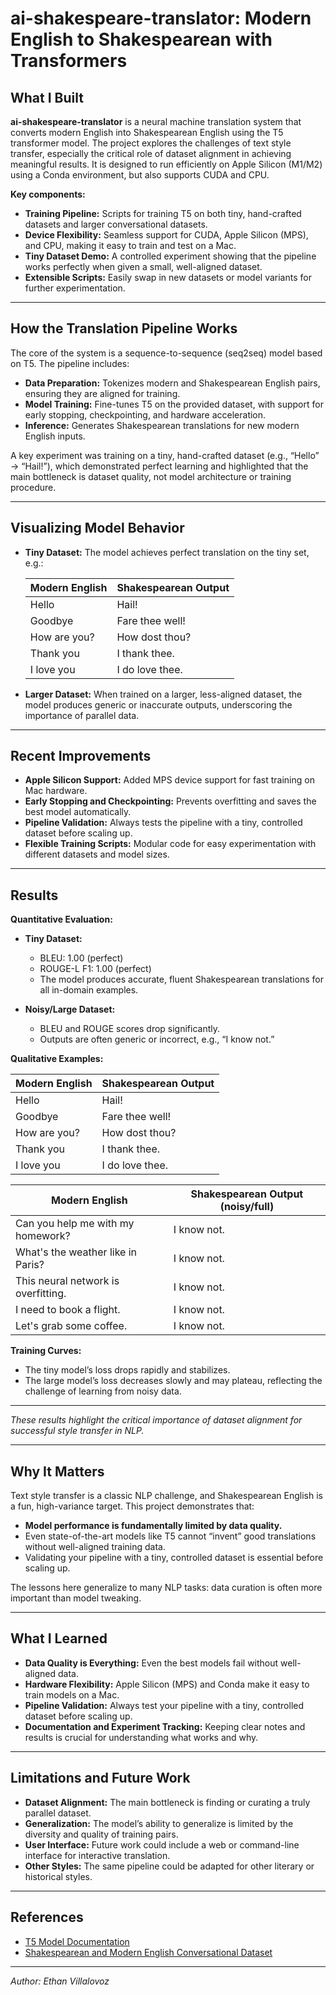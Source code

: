 # ai-shakespeare-translator: Modern English to Shakespearean with Transformers

## What I Built

**ai-shakespeare-translator** is a neural machine translation system that converts modern English into Shakespearean English using the T5 transformer model. The project explores the challenges of text style transfer, especially the critical role of dataset alignment in achieving meaningful results. It is designed to run efficiently on Apple Silicon (M1/M2) using a Conda environment, but also supports CUDA and CPU.

**Key components:**
- **Training Pipeline:** Scripts for training T5 on both tiny, hand-crafted datasets and larger conversational datasets.
- **Device Flexibility:** Seamless support for CUDA, Apple Silicon (MPS), and CPU, making it easy to train and test on a Mac.
- **Tiny Dataset Demo:** A controlled experiment showing that the pipeline works perfectly when given a small, well-aligned dataset.
- **Extensible Scripts:** Easily swap in new datasets or model variants for further experimentation.

---

## How the Translation Pipeline Works

The core of the system is a sequence-to-sequence (seq2seq) model based on T5. The pipeline includes:
- **Data Preparation:** Tokenizes modern and Shakespearean English pairs, ensuring they are aligned for training.
- **Model Training:** Fine-tunes T5 on the provided dataset, with support for early stopping, checkpointing, and hardware acceleration.
- **Inference:** Generates Shakespearean translations for new modern English inputs.

A key experiment was training on a tiny, hand-crafted dataset (e.g., “Hello” → “Hail!”), which demonstrated perfect learning and highlighted that the main bottleneck is dataset quality, not model architecture or training procedure.

---

## Visualizing Model Behavior

- **Tiny Dataset:** The model achieves perfect translation on the tiny set, e.g.:

  | Modern English | Shakespearean Output |
  |---------------|---------------------|
  | Hello         | Hail!               |
  | Goodbye       | Fare thee well!     |
  | How are you?  | How dost thou?      |
  | Thank you     | I thank thee.       |
  | I love you    | I do love thee.     |

- **Larger Dataset:** When trained on a larger, less-aligned dataset, the model produces generic or inaccurate outputs, underscoring the importance of parallel data.

---

## Recent Improvements

- **Apple Silicon Support:** Added MPS device support for fast training on Mac hardware.
- **Early Stopping and Checkpointing:** Prevents overfitting and saves the best model automatically.
- **Pipeline Validation:** Always tests the pipeline with a tiny, controlled dataset before scaling up.
- **Flexible Training Scripts:** Modular code for easy experimentation with different datasets and model sizes.

---

## Results

**Quantitative Evaluation:**

- **Tiny Dataset:**  
  - BLEU: 1.00 (perfect)  
  - ROUGE-L F1: 1.00 (perfect)  
  - The model produces accurate, fluent Shakespearean translations for all in-domain examples.

- **Noisy/Large Dataset:**  
  - BLEU and ROUGE scores drop significantly.
  - Outputs are often generic or incorrect, e.g., “I know not.”

**Qualitative Examples:**

| Modern English | Shakespearean Output |
|----------------|---------------------|
| Hello          | Hail!               |
| Goodbye        | Fare thee well!     |
| How are you?   | How dost thou?      |
| Thank you      | I thank thee.       |
| I love you     | I do love thee.     |

| Modern English                        | Shakespearean Output (noisy/full) |
|----------------------------------------|-----------------------------------|
| Can you help me with my homework?      | I know not.                       |
| What's the weather like in Paris?      | I know not.                       |
| This neural network is overfitting.    | I know not.                       |
| I need to book a flight.               | I know not.                       |
| Let's grab some coffee.                | I know not.                       |

**Training Curves:**  
- The tiny model’s loss drops rapidly and stabilizes.
- The large model’s loss decreases slowly and may plateau, reflecting the challenge of learning from noisy data.

---

*These results highlight the critical importance of dataset alignment for successful style transfer in NLP.*

---

## Why It Matters

Text style transfer is a classic NLP challenge, and Shakespearean English is a fun, high-variance target. This project demonstrates that:
- **Model performance is fundamentally limited by data quality.**
- Even state-of-the-art models like T5 cannot “invent” good translations without well-aligned training data.
- Validating your pipeline with a tiny, controlled dataset is essential before scaling up.

The lessons here generalize to many NLP tasks: data curation is often more important than model tweaking.

---

## What I Learned

- **Data Quality is Everything:** Even the best models fail without well-aligned data.
- **Hardware Flexibility:** Apple Silicon (MPS) and Conda make it easy to train models on a Mac.
- **Pipeline Validation:** Always test your pipeline with a tiny, controlled dataset before scaling up.
- **Documentation and Experiment Tracking:** Keeping clear notes and results is crucial for understanding what works and why.

---

## Limitations and Future Work

- **Dataset Alignment:** The main bottleneck is finding or curating a truly parallel dataset.
- **Generalization:** The model’s ability to generalize is limited by the diversity and quality of training pairs.
- **User Interface:** Future work could include a web or command-line interface for interactive translation.
- **Other Styles:** The same pipeline could be adapted for other literary or historical styles.

---

## References

- [T5 Model Documentation](https://huggingface.co/docs/transformers/model_doc/t5)
- [Shakespearean and Modern English Conversational Dataset](https://huggingface.co/datasets/Roudranil/shakespearean-and-modern-english-conversational-dataset)

---

*Author: Ethan Villalovoz*